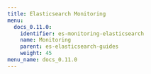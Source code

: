 ```yaml
---
title: Elasticsearch Monitoring
menu:
  docs_0.11.0:
    identifier: es-monitoring-elasticsearch
    name: Monitoring
    parent: es-elasticsearch-guides
    weight: 45
menu_name: docs_0.11.0
---
```

